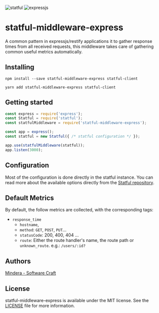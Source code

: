 ![statful](https://avatars1.githubusercontent.com/u/20299158?v=3&s=200)
![expressjs](https://camo.githubusercontent.com/b0c9dc0e2f5bcd190403159a24d4a541e496e30a/68747470733a2f2f636f6c69676f2e696f2f696d616765732f657870726573732e737667)
# statful-middleware-express

A common pattern in expressjs/restify applications it to gather response times from all received requests, this  middleware takes care of gathering common useful metrics automatically.

## Installing

```shell
npm install --save statful-middleware-express statful-client
```
```shell
yarn add statful-middleware-express statful-client
```

## Getting started

```js
const express = require('express');
const Statful = require('statful');
const statfulMiddleware = require('statful-middleware-express');

const app = express();
const statful = new Statful({ /* statful configuration */ });

app.use(statfulMiddleware(statful));
app.listen(3000);
```

## Configuration

Most of the configuration is done directly in the statful instance. You can read more about the available options directly from the [Statful repository](https://github.com/statful/statful-client-nodejs#global-configuration).

## Default Metrics

By default, the follow metrics are collected, with the corresponding tags:

  * `response_time`
    * `hostname`,
    * `method`: `GET`, `POST`, `PUT`...
    * `statusCode`: 200, 400, 404 ...
    * `route`: Either the route handler's name, the route path or `unknown_route`. e.g.: `/users/:id?`

## Authors

[Mindera - Software Craft](https://github.com/Mindera)

## License

statful-middleware-express is available under the MIT license. See the [LICENSE](https://raw.githubusercontent.com/statful/statful-middleware-express/master/LICENSE.md) file for more information.
